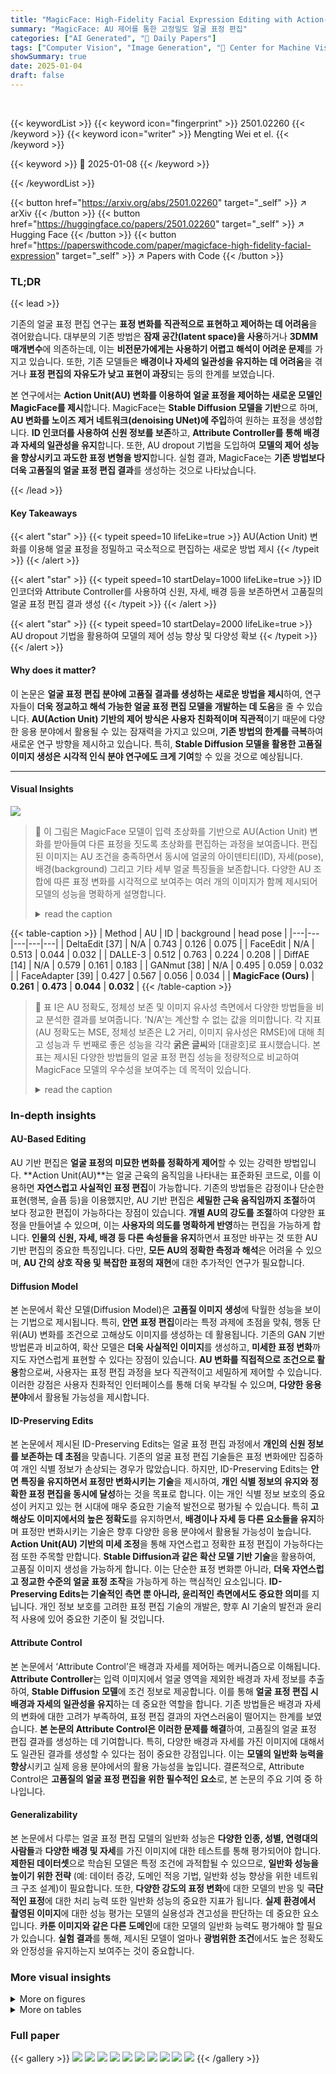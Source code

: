 ```yaml
---
title: "MagicFace: High-Fidelity Facial Expression Editing with Action-Unit Control"
summary: "MagicFace: AU 제어를 통한 고정밀도 얼굴 표정 편집"
categories: ["AI Generated", "🤗 Daily Papers"]
tags: ["Computer Vision", "Image Generation", "🏢 Center for Machine Vision and Signal Analysis, Faculty of Information Technology and Electrical Engineering, University of Oulu",]
showSummary: true
date: 2025-01-04
draft: false
---
```


<br>

{{< keywordList >}}
{{< keyword icon="fingerprint" >}} 2501.02260 {{< /keyword >}}
{{< keyword icon="writer" >}} Mengting Wei et el. {{< /keyword >}}
 
{{< keyword >}} 🤗 2025-01-08 {{< /keyword >}}
 
{{< /keywordList >}}

{{< button href="https://arxiv.org/abs/2501.02260" target="_self" >}}
↗ arXiv
{{< /button >}}
{{< button href="https://huggingface.co/papers/2501.02260" target="_self" >}}
↗ Hugging Face
{{< /button >}}
{{< button href="https://paperswithcode.com/paper/magicface-high-fidelity-facial-expression" target="_self" >}}
↗ Papers with Code
{{< /button >}}




### TL;DR


{{< lead >}}

기존의 얼굴 표정 편집 연구는 **표정 변화를 직관적으로 표현하고 제어하는 데 어려움**을 겪어왔습니다. 대부분의 기존 방법은 **잠재 공간(latent space)을 사용**하거나 **3DMM 매개변수**에 의존하는데, 이는 **비전문가에게는 사용하기 어렵고 해석이 어려운 문제**를 가지고 있습니다. 또한, 기존 모델들은 **배경이나 자세의 일관성을 유지하는 데 어려움**을 겪거나 **표정 편집의 자유도가 낮고 표현이 과장**되는 등의 한계를 보였습니다.



본 연구에서는 **Action Unit(AU) 변화를 이용하여 얼굴 표정을 제어하는 새로운 모델인 MagicFace를 제시**합니다.  MagicFace는 **Stable Diffusion 모델을 기반**으로 하며, **AU 변화를 노이즈 제거 네트워크(denoising UNet)에 주입**하여 원하는 표정을 생성합니다.  **ID 인코더를 사용하여 신원 정보를 보존**하고, **Attribute Controller를 통해 배경과 자세의 일관성을 유지**합니다. 또한, AU dropout 기법을 도입하여 **모델의 제어 성능을 향상시키고 과도한 표정 변형을 방지**합니다. 실험 결과, MagicFace는 **기존 방법보다 더욱 고품질의 얼굴 표정 편집 결과**를 생성하는 것으로 나타났습니다.

{{< /lead >}}


#### Key Takeaways

{{< alert "star" >}}
{{< typeit speed=10 lifeLike=true >}} AU(Action Unit) 변화를 이용해 얼굴 표정을 정밀하고 국소적으로 편집하는 새로운 방법 제시 {{< /typeit >}}
{{< /alert >}}

{{< alert "star" >}}
{{< typeit speed=10 startDelay=1000 lifeLike=true >}} ID 인코더와 Attribute Controller를 사용하여 신원, 자세, 배경 등을 보존하면서 고품질의 얼굴 표정 편집 결과 생성 {{< /typeit >}}
{{< /alert >}}

{{< alert "star" >}}
{{< typeit speed=10 startDelay=2000 lifeLike=true >}} AU dropout 기법을 활용하여 모델의 제어 성능 향상 및 다양성 확보 {{< /typeit >}}
{{< /alert >}}

#### Why does it matter?
이 논문은 **얼굴 표정 편집 분야에 고품질 결과를 생성하는 새로운 방법을 제시**하여, 연구자들이 **더욱 정교하고 해석 가능한 얼굴 표정 편집 모델을 개발하는 데 도움**을 줄 수 있습니다.  **AU(Action Unit) 기반의 제어 방식은 사용자 친화적이며 직관적**이기 때문에 다양한 응용 분야에서 활용될 수 있는 잠재력을 가지고 있으며, **기존 방법의 한계를 극복**하여 새로운 연구 방향을 제시하고 있습니다. 특히, **Stable Diffusion 모델을 활용한 고품질 이미지 생성은 시각적 인식 분야 연구에도 크게 기여**할 수 있을 것으로 예상됩니다.

------
#### Visual Insights



![](https://arxiv.org/html/2501.02260/x1.png)

> 🔼 이 그림은 MagicFace 모델이 입력 초상화를 기반으로 AU(Action Unit) 변화를 받아들여 다른 표정을 짓도록 초상화를 편집하는 과정을 보여줍니다.  편집된 이미지는 AU 조건을 충족하면서 동시에 얼굴의 아이덴티티(ID), 자세(pose), 배경(background) 그리고 기타 세부 얼굴 특징들을 보존합니다.  다양한 AU 조합에 따른 표정 변화를 시각적으로 보여주는 여러 개의 이미지가 함께 제시되어 모델의 성능을 명확하게 설명합니다.
> <details>
> <summary>read the caption</summary>
> Figure 1: MagicFace takes in the AU changes based on the input portrait and edit the portrait to exhibit different expressions. The edited image respects the AU condition and preserve identity, pose, background as well as other facial details.
> </details>





{{< table-caption >}}
| Method | AU | ID | background | head pose | 
|---|---|---|---|---| 
| DeltaEdit [37] | N/A | 0.743 | 0.126 | 0.075 | 
| FaceEdit | N/A | 0.513 | 0.044 | 0.032 | 
| DALLE-3 | 0.512 | 0.763 | 0.224 | 0.208 | 
| DiffAE [14] | N/A | 0.579 | 0.161 | 0.183 | 
| GANmut [38] | N/A | 0.495 | 0.059 | 0.032 | 
| FaceAdapter [39] | 0.427 | 0.567 | 0.056 | 0.034 | 
| **MagicFace (Ours)** | **0.261** | **0.473** | **0.044** | **0.032** | {{< /table-caption >}}

> 🔼 표 I은 AU 정확도, 정체성 보존 및 이미지 유사성 측면에서 다양한 방법들을 비교 분석한 결과를 보여줍니다.  'N/A'는 계산할 수 없는 값을 의미합니다.  각 지표(AU 정확도는 MSE, 정체성 보존은 L2 거리, 이미지 유사성은 RMSE)에 대해 최고 성능과 두 번째로 좋은 성능을 각각 **굵은 글씨**와 [대괄호]로 표시했습니다.  본 표는 제시된 다양한 방법들의 얼굴 표정 편집 성능을 정량적으로 비교하여 MagicFace 모델의 우수성을 보여주는 데 목적이 있습니다.
> <details>
> <summary>read the caption</summary>
> TABLE I: Comparison of methods in terms of AU accuracy, identity preservation and image similarity. N/A denotes incomputable. The best and second best results are reported in bold and [square brackets], respectively.
> </details>





### In-depth insights


#### AU-Based Editing
AU 기반 편집은 **얼굴 표정의 미묘한 변화를 정확하게 제어**할 수 있는 강력한 방법입니다.  **Action Unit(AU)**는 얼굴 근육의 움직임을 나타내는 표준화된 코드로, 이를 이용하면 **자연스럽고 사실적인 표정 편집**이 가능합니다. 기존의 방법들은 감정이나 단순한 표현(행복, 슬픔 등)을 이용했지만, AU 기반 편집은 **세밀한 근육 움직임까지 조절**하여 보다 정교한 편집이 가능하다는 장점이 있습니다.  **개별 AU의 강도를 조절**하여 다양한 표정을 만들어낼 수 있으며, 이는 **사용자의 의도를 명확하게 반영**하는 편집을 가능하게 합니다. **인물의 신원, 자세, 배경 등 다른 속성들을 유지**하면서 표정만 바꾸는 것 또한 AU 기반 편집의 중요한 특징입니다. 다만, **모든 AU의 정확한 측정과 해석**은 어려울 수 있으며, **AU 간의 상호 작용 및 복잡한 표정의 재현**에 대한 추가적인 연구가 필요합니다.

#### Diffusion Model
본 논문에서 확산 모델(Diffusion Model)은 **고품질 이미지 생성**에 탁월한 성능을 보이는 기법으로 제시됩니다. 특히, **안면 표정 편집**이라는 특정 과제에 초점을 맞춰, 행동 단위(AU) 변화를 조건으로 고해상도 이미지를 생성하는 데 활용됩니다.  기존의 GAN 기반 방법론과 비교하여, 확산 모델은 **더욱 사실적인 이미지**를 생성하고, **미세한 표정 변화**까지도 자연스럽게 표현할 수 있다는 장점이 있습니다.  **AU 변화를 직접적으로 조건으로 활용**함으로써, 사용자는 표정 편집 과정을 보다 직관적이고 세밀하게 제어할 수 있습니다.  이러한 강점은 사용자 친화적인 인터페이스를 통해 더욱 부각될 수 있으며, **다양한 응용 분야**에서 활용될 가능성을 제시합니다.

#### ID-Preserving Edits
본 논문에서 제시된 ID-Preserving Edits는 얼굴 표정 편집 과정에서 **개인의 신원 정보를 보존하는 데 초점**을 맞춥니다. 기존의 얼굴 표정 편집 기술들은 표정 변화에만 집중하여 개인 식별 정보가 손상되는 경우가 많았습니다. 하지만, ID-Preserving Edits는 **안면 특징을 유지하면서 표정만 변화시키는 기술**을 제시하여, **개인 식별 정보의 유지와 정확한 표정 편집을 동시에 달성**하는 것을 목표로 합니다. 이는 개인 식별 정보 보호의 중요성이 커지고 있는 현 시대에 매우 중요한 기술적 발전으로 평가될 수 있습니다.  특히 **고해상도 이미지에서의 높은 정확도**를 유지하면서, **배경이나 자세 등 다른 요소들을 유지**하며 표정만 변화시키는 기술은 향후 다양한 응용 분야에서 활용될 가능성이 높습니다.  **Action Unit(AU) 기반의 미세 조정**을 통해 자연스럽고 정확한 표정 편집이 가능하다는 점 또한 주목할 만합니다.  **Stable Diffusion과 같은 확산 모델 기반 기술**을 활용하여, 고품질 이미지 생성을 가능하게 합니다. 이는 단순한 표정 변화뿐 아니라, **더욱 자연스럽고 정교한 수준의 얼굴 표정 조작**을 가능하게 하는 핵심적인 요소입니다.  **ID-Preserving Edits는 기술적인 측면 뿐 아니라, 윤리적인 측면에서도 중요한 의미**를 지닙니다.  개인 정보 보호를 고려한 표정 편집 기술의 개발은, 향후 AI 기술의 발전과 윤리적 사용에 있어 중요한 기준이 될 것입니다.

#### Attribute Control
본 논문에서 ‘Attribute Control’은 배경과 자세를 제어하는 메커니즘으로 이해됩니다. **Attribute Controller**는 입력 이미지에서 얼굴 영역을 제외한 배경과 자세 정보를 추출하여, **Stable Diffusion 모델**에 조건 정보로 제공합니다. 이를 통해 **얼굴 표정 편집 시 배경과 자세의 일관성을 유지**하는 데 중요한 역할을 합니다.  기존 방법들은 배경과 자세의 변화에 대한 고려가 부족하여, 표정 편집 결과의 자연스러움이 떨어지는 한계를 보였습니다.  **본 논문의 Attribute Control은 이러한 문제를 해결**하여, 고품질의 얼굴 표정 편집 결과를 생성하는 데 기여합니다. 특히, 다양한 배경과 자세를 가진 이미지에 대해서도 일관된 결과를 생성할 수 있다는 점이 중요한 강점입니다.  이는 **모델의 일반화 능력을 향상**시키고 실제 응용 분야에서의 활용 가능성을 높입니다.  결론적으로,  Attribute Control은 **고품질의 얼굴 표정 편집을 위한 필수적인 요소**로, 본 논문의 주요 기여 중 하나입니다.

#### Generalizability
본 논문에서 다루는 얼굴 표정 편집 모델의 일반화 성능은 **다양한 인종, 성별, 연령대의 사람들**과 **다양한 배경 및 자세**를 가진 이미지에 대한 테스트를 통해 평가되어야 합니다.  **제한된 데이터셋**으로 학습된 모델은 특정 조건에 과적합될 수 있으므로, **일반화 성능을 높이기 위한 전략** (예: 데이터 증강, 도메인 적응 기법, 일반화 성능 향상을 위한 네트워크 구조 설계)이 필요합니다.  또한, **다양한 강도의 표정 변화**에 대한 모델의 반응 및 **극단적인 표정**에 대한 처리 능력 또한 일반화 성능의 중요한 지표가 됩니다.  **실제 환경에서 촬영된 이미지**에 대한 성능 평가는 모델의 실용성과 견고성을 판단하는 데 중요한 요소입니다.  **카툰 이미지와 같은 다른 도메인**에 대한 모델의 일반화 능력도 평가해야 할 필요가 있습니다.  **실험 결과**를 통해, 제시된 모델이 얼마나 **광범위한 조건**에서도 높은 정확도와 안정성을 유지하는지 보여주는 것이 중요합니다.


### More visual insights

<details>
<summary>More on figures
</summary>


![](https://arxiv.org/html/2501.02260/x2.png)

> 🔼 그림 2는 다양한 얼굴 움직임 단위(AU)와 해당 강도를 보여줍니다. 자주 사용되는 AU의 일부만 표시되어 있으며, AU에 대한 자세한 설명은 [15]를 참조하십시오. 이 그림은 얼굴 표정을 구성하는 기본적인 근육 움직임을 나타내는 AU를 시각적으로 보여주는 것을 목표로 합니다. 각 AU는 강도 수준(예: A에서 E까지)을 가지며, 이는 표정의 강도를 나타냅니다. 그림은 각 AU에 해당하는 얼굴 영역과 강도 수준 간의 관계를 보여주는 다양한 얼굴 표정을 보여줍니다.
> <details>
> <summary>read the caption</summary>
> Figure 2: A display showcasing various action units and their corresponding intensity scales. Only a set of commonly used AUs are displayed here. For a complete collection of AUs with descriptions see [15].
> </details>



![](https://arxiv.org/html/2501.02260/x3.png)

> 🔼  그림 3은 MagicFace의 개요를 보여줍니다. 훈련 중에는 동일한 신원이지만 자세, 배경, 표현이 다른 두 이미지 쌍이 각각 신원 이미지와 대상 이미지로 사용됩니다. AU 변화량은 추정기로 계산된 다음 AU 조건으로 노이즈 제거 UNet으로 전송됩니다. 대상의 자세와 배경은 독립적인 이미지 조건으로 구문 분석되어 속성 제어기를 통해 처리된 후 노이즈 제거 UNet으로 입력됩니다. ID 인코더는 대상 AU를 편집할 인코딩된 신원 이미지를 받아들이며, 여기서 각 변압기 블록의 특징이 자기 주의를 통해 노이즈 제거 UNet의 해당 특징과 병합됩니다. 추론 중에는 조건부 이미지가 신원 이미지에서 구문 분석됩니다.
> <details>
> <summary>read the caption</summary>
> Figure 3: Overview of MagicFace. During training, a pair of images with the same identity but different pose, background as well as expressions is used respectively as the identity image and the target. AU variations are computed by an estimator and then sent into the denoising UNet as AU condition. Pose and background of the target is parsed into an image condition independently, dealed with an Attribute Controller and then inputted to the denoising UNet. ID encoder takes in the encoded identity image to edit for target AUs, where features in each transformer blocks are merged into the corresponding ones of the denoising UNet via self-attention. During inference, the conditional image will be parsed from the identity image.
> </details>



![](https://arxiv.org/html/2501.02260/x4.png)

> 🔼 그림 4는 다양한 얼굴 표정 편집 방법들의 질적 비교를 보여줍니다. 기존 방법들은 얼굴의 신원, 자세 또는 배경을 유지하는 데 어려움을 겪고, 생성된 표현의 강도를 지속적으로 제어할 수 없다는 단점을 보입니다. 반면에 본 논문에서 제안하는 방법은 세부적인 특징을 탁월하게 유지하면서 표현 강도에 대한 유연하고 세밀한 제어를 허용합니다. 더 자세한 내용을 확인하려면 그림을 확대하여 관찰하십시오.
> <details>
> <summary>read the caption</summary>
> Figure 4: Qualitative comparison for facial expression editing. Other methods exhibit shortcomings in preserving the identity, pose or background, and they are unable to support continuous control over the intensity of generated expressions, whereas our method excels in maintaining exceptional detail features and meanwhile allows flexible, fine-grained control to the expression intensity. Please zoom in for more detailed observation.
> </details>



![](https://arxiv.org/html/2501.02260/x5.png)

> 🔼 그림 5는 실험실 환경에서 수집된 데이터셋으로 학습된 모델이 실제 자연스러운 환경에서 촬영된 이미지에 일반화되지 못함을 보여줍니다. 1행은 실험실 환경에서 촬영된 이미지이고, 2행은 일반적인 환경에서 촬영된 이미지입니다.  실험실 이미지로 학습된 모델은 실험실 이미지에는 잘 작동하지만, 다양한 배경, 조명, 자세 등을 포함한 실제 세계 이미지에는 제대로 작동하지 못하는 것을 보여줍니다. 이는 모델의 일반화 능력이 제한적임을 시사합니다.
> <details>
> <summary>read the caption</summary>
> Figure 5: Results of using laboratory dataset for training. In lab setting, the model cannot generalize to image from natural settings (the second row).
> </details>



![](https://arxiv.org/html/2501.02260/x6.png)

> 🔼 그림 6은 제안된 모델의 아키텍처에 대한 ablation study 결과를 보여줍니다.  다양한 모델 구조(ControlNet, ControlNet+Attribute Controller, Conv ID, CLIP ID)를 사용하여 얼굴 표정 편집 성능을 비교 분석하고 있습니다.  각 모델 아키텍처 별로 생성된 이미지들을 통해 ID 보존, 배경 유지, 포즈 유지, AU 정확도 등의 측면에서 차이를 시각적으로 확인할 수 있습니다. 자세한 차이점을 확인하려면 이미지를 확대하여 보는 것을 권장합니다.
> <details>
> <summary>read the caption</summary>
> Figure 6: Ablation study for different model architectures. Zoom in to view facial details.
> </details>



![](https://arxiv.org/html/2501.02260/x7.png)

> 🔼 그림 7은 모델의 범용성을 보여주는 추가 실험 결과입니다. 훈련 데이터셋에는 없는 과장된 표정과 만화 캐릭터 이미지를 사용하여 실험하였습니다. 일부 AU 값은 0에서 5 사이의 기존 범위를 벗어나기도 합니다. 왼쪽 열은 실제 인물 사진에 과장된 표정을 적용한 결과를, 오른쪽 열은 만화 캐릭터 이미지에 표정을 적용한 결과를 보여줍니다. 이를 통해 MagicFace 모델이 다양한 스타일의 이미지에도 적용 가능함을 확인할 수 있습니다.
> <details>
> <summary>read the caption</summary>
> Figure 7: Demonstration of out-of-domain testing for extreme expressions as well as unseen styles. Some AUs are out of the range [0, 5]. The left column displays the editing results of real person photos with extreme expressions and the right column displays that of the cartoon characters.
> </details>



![](https://arxiv.org/html/2501.02260/x8.png)

> 🔼 그림 8은 AU dropout 적용 여부와 안내 스케일 α의 값을 다르게 하여 학습된 MagicFace가 편집한 이미지의 질적 비교를 보여줍니다. 편집할 AU 변화는 AU4[-6]입니다. 세부 사항을 확인하려면 확대하여 보세요. 그림은 AU dropout을 사용하지 않고 학습된 모델과 AU dropout을 사용하여 학습된 모델의 결과를 보여줍니다. AU dropout을 사용하여 학습된 모델의 경우, 안내 스케일 α의 값이 증가함에 따라 AU4의 반대 변화(눈썹이 위로 올라감)가 점점 더 두드러집니다. 하지만 α≥4.5인 경우, 색상 왜곡이 나타나고 α≥5.0인 경우에는 더욱 두드러지게 나타납니다. 이는 AU dropout의 효과와 안내 스케일 α의 최적 값(1.5~3.5)을 보여주는 실험 결과입니다.
> <details>
> <summary>read the caption</summary>
> Figure 8: Qualitative comparison of images edited by MagicFace trained without/with AU dropout and using different values of the guidance scale α𝛼\alphaitalic_α. The AU variation to edit is AU4[-6]. Please zoom in for more details.
> </details>



![](https://arxiv.org/html/2501.02260/x9.png)

> 🔼 그림 9는 잡음 제거 U-Net의 자기 주의 매핑(첫 번째 행)과 교차 주의 매핑(두 번째 행)을 시각화한 것입니다. 자세한 내용을 확인하려면 확대하여 보세요. 이 그림은 잡음 제거 U-Net 내부의 주의 메커니즘이 어떻게 작동하는지 보여줍니다.  특히, 자기 주의 매핑은 모델이 입력 이미지의 특징을 어떻게 포착하고 처리하는지 보여주며, 교차 주의 매핑은 모델이 AU 변화(Action Unit variations)와 같은 조건 정보를 어떻게 활용하여 이미지 생성을 제어하는지를 보여줍니다.  시간이 지남에 따라 주의가 배경에서 얼굴로, 특히 AU 변화와 관련된 영역으로 이동하는 것을 볼 수 있습니다.
> <details>
> <summary>read the caption</summary>
> Figure 9: Visualization of self-attention maps (lst row) and cross-attention maps (2nd row) from the denoising UNet. Please zoom in to observe more details.
> </details>



</details>




<details>
<summary>More on tables
</summary>


{{< table-caption >}}
| AU | ID | background | head pose | 
|---|---|---|---| 
| MSE (<math alttext="\downarrow" class="ltx_Math" display="inline" id="S4.T2.1.1.1.m1.1"><semantics id="S4.T2.1.1.1.m1.1a"><mo id="S4.T2.1.1.1.m1.1.1" stretchy="false" xref="S4.T2.1.1.1.m1.1.1.cmml">↓</mo><annotation-xml encoding="MathML-Content" id="S4.T2.1.1.1.m1.1b"><ci id="S4.T2.1.1.1.m1.1.1.cmml" xref="S4.T2.1.1.1.m1.1.1">↓</ci></annotation-xml><annotation encoding="application/x-tex" id="S4.T2.1.1.1.m1.1c">\downarrow</annotation><annotation encoding="application/x-llamapun" id="S4.T2.1.1.1.m1.1d">↓</annotation></semantics></math>) | L2 (<math alttext="\downarrow" class="ltx_Math" display="inline" id="S4.T2.2.2.2.m1.1"><semantics id="S4.T2.2.2.2.m1.1a"><mo id="S4.T2.2.2.2.m1.1.1" stretchy="false" xref="S4.T2.2.2.2.m1.1.1.cmml">↓</mo><annotation-xml encoding="MathML-Content" id="S4.T2.2.2.2.m1.1b"><ci id="S4.T2.2.2.2.m1.1.1.cmml" xref="S4.T2.2.2.2.m1.1.1">↓</ci></annotation-xml><annotation encoding="application/x-tex" id="S4.T2.2.2.2.m1.1c">\downarrow</annotation><annotation encoding="application/x-llamapun" id="S4.T2.2.2.2.m1.1d">↓</annotation></semantics></math>) | RMSE (<math alttext="\downarrow" class="ltx_Math" display="inline" id="S4.T2.3.3.3.m1.1"><semantics id="S4.T2.3.3.3.m1.1a"><mo id="S4.T2.3.3.3.m1.1.1" stretchy="false" xref="S4.T2.3.3.3.m1.1.1.cmml">↓</mo><annotation-xml encoding="MathML-Content" id="S4.T2.3.3.3.m1.1b"><ci id="S4.T2.3.3.3.m1.1.1.cmml" xref="S4.T2.3.3.3.m1.1.1">↓</ci></annotation-xml><annotation encoding="application/x-tex" id="S4.T2.3.3.3.m1.1c">\downarrow</annotation><annotation encoding="application/x-llamapun" id="S4.T2.3.3.3.m1.1d">↓</annotation></semantics></math>) | RMSE (<math alttext="\downarrow" class="ltx_Math" display="inline" id="S4.T2.4.4.4.m1.1"><semantics id="S4.T2.4.4.4.m1.1a"><mo id="S4.T2.4.4.4.m1.1.1" stretchy="false" xref="S4.T2.4.4.4.m1.1.1.cmml">↓</mo><annotation-xml encoding="MathML-Content" id="S4.T2.4.4.4.m1.1b"><ci id="S4.T2.4.4.4.m1.1.1.cmml" xref="S4.T2.4.4.4.m1.1.1">↓</ci></annotation-xml><annotation encoding="application/x-tex" id="S4.T2.4.4.4.m1.1c">\downarrow</annotation><annotation encoding="application/x-llamapun" id="S4.T2.4.4.4.m1.1d">↓</annotation></semantics></math>) | 
|---|---|---|---| 
| ControlNet | 0.725 | 0.664 | 0.164 | **0.032** | 
| Cont. All | 0.673 | 0.610 | 0.130 | [0.033] | 
| Conv ID. | 0.462 | 0.574 | [0.070] | [0.033] | 
| CLIP ID. | [0.406] | [0.543] | 0.073 | **0.032** | 
| Ours | **0.261** | **0.473** | **0.044** | **0.032** |{{< /table-caption >}}
> 🔼 표 II는 모델 아키텍처에 대한 ablation study 결과를 보여줍니다.  ControlNet, ControlNet+Attribute Controller, Conv ID Encoder, CLIP ID Encoder 네 가지 모델 아키텍처를 비교하여 AU 정확도, ID 보존, 배경 보존, 자세 보존 측면에서 성능을 평가합니다. 가장 좋은 결과는 굵게 표시하고, 두 번째로 좋은 결과는 대괄호로 표시했습니다.  이 표를 통해 제안된 MagicFace 모델의 설계 선택이 성능에 미치는 영향을 분석하고 최적의 아키텍처를 확인하는 데 도움이 됩니다.
> <details>
> <summary>read the caption</summary>
> TABLE II: Ablation study on model architecture. The best and second best results are reported in bold and [square brackets], respectively.
> </details>

{{< table-caption >}}
| | **AU** | **ID** | **background** | **headpose** |
|---|---|---|---|---|
| **MSE** (↓) | **L2** (↓) | **RMSE** (↓) | **RMSE** (↓) |  |
| MLP+Conv | **0.204** | 0.501 | [0.044] | **0.032** |
| ZeroAppend+Time | 0.282 | [0.495] | 0.054 | **0.032** |
| Linear+Time (Ours) | [0.261] | **0.473** | **0.044** | **0.032** |{{< /table-caption >}}
> 🔼 표 III은 AU 인코더에 대한 ablation study 결과를 보여줍니다.  세 가지 AU 인코더 방법(MLP+Conv, ZeroAppend+Time, Linear+Time)을 비교하여 AU 정확도(MSE), ID 보존(L2), 배경 보존(RMSE), 자세 보존(RMSE) 측면에서 성능을 평가했습니다.  가장 좋은 결과는 굵은 글씨체로, 두 번째로 좋은 결과는 대괄호로 표시되어 있습니다.  이 표는 다양한 AU 인코더 아키텍처의 효과를 비교 분석하여 최적의 아키텍처를 선택하는 데 도움을 줍니다.
> <details>
> <summary>read the caption</summary>
> TABLE III: Ablation study on AU encoders. The best and second best results are reported in bold and [square brackets], respectively.
> </details>

{{< table-caption >}}
| AU | Guidance | AU | ID | BG | HP | AU | Guidance | AU | ID | BG | HP |
|---|---|---|---|---|---|---|---|---|---|---|---| 
| **Dropout** | **Scale** | MSE (<span>↓</span>) | L2 (<span>↓</span>) | RMSE (<span>↓</span>) | RMSE (<span>↓</span>) | **Dropout** | **Scale** | MSE (<span>↓</span>) | L2 (<span>↓</span>) | RMSE (<span>↓</span>) | RMSE (<span>↓</span>) |
| ✗ | - | 0.360 | 0.480 | 0.044 | 0.032 | ✓ | 6.5 | 0.293 | 0.527 | 0.050 | 0.032 |
| ✓ | 0.5 | 0.357 | 0.482 | 0.043 | 0.032 | ✓ | 7.5 | 0.298 | 0.516 | 0.046 | 0.034 |
| ✓ | 1.5 | 0.333 | **0.473** | 0.043 | **0.031** | ✓ | 8.5 | 0.305 | 0.520 | 0.046 | 0.032 |
| ✓ | 2.5 | 0.281 | **0.473** | **0.042** | 0.032 | ✓ | 9.5 | 0.309 | 0.504 | 0.052 | **0.031** |
| ✓ | 3.0 | **0.261** | **0.473** | 0.044 | 0.032 | ✓ | 10.5 | 0.315 | 0.519 | 0.055 | 0.032 |
| ✓ | 3.5 | 0.264 | 0.484 | 0.044 | 0.032 | ✓ | 11.5 | 0.323 | 0.523 | 0.052 | 0.034 |
| ✓ | 4.5 | 0.280 | 0.495 | 0.046 | 0.034 | ✓ | 12.5 | 0.331 | 0.533 | 0.057 | 0.032 |
| ✓ | 5.5 | 0.286 | 0.510 | 0.048 | 0.034 | ✓ | 13.5 | 0.350 | 0.536 | 0.055 | 0.033 |{{< /table-caption >}}
> 🔼 표 IV는 AU dropout과 다양한 guidance scale 값에 대한 ablation study 결과를 보여줍니다.  AU dropout을 적용하지 않은 경우와 다양한 guidance scale 값(0.5부터 13.5까지)을 사용했을 때 AU 정확도(MSE), identity 보존(L2), 배경 보존(BG RMSE), 자세 보존(HP RMSE) 지표를 측정했습니다.  가장 좋은 결과와 두 번째로 좋은 결과는 각각 굵은 글씨체와 대괄호로 표시되어 있습니다. 'BG'는 배경을, 'HP'는 머리 자세를 나타냅니다.  표는 AU dropout의 효과와 guidance scale의 최적 값을 확인하기 위한 실험 결과를 제시합니다.
> <details>
> <summary>read the caption</summary>
> TABLE IV: Ablation study of AU dropout and different guidance scale values. The best and second best results are reported in bold and [square brackets], respectively. ”BG” is the abbreviation for ”background” and ”HP” is the abbreviation for ”head pose.” The best results are reported in bold.
> </details>

</details>




### Full paper

{{< gallery >}}
<img src="paper_images/1.png" class="grid-w50 md:grid-w33 xl:grid-w25" />
<img src="paper_images/2.png" class="grid-w50 md:grid-w33 xl:grid-w25" />
<img src="paper_images/3.png" class="grid-w50 md:grid-w33 xl:grid-w25" />
<img src="paper_images/4.png" class="grid-w50 md:grid-w33 xl:grid-w25" />
<img src="paper_images/5.png" class="grid-w50 md:grid-w33 xl:grid-w25" />
<img src="paper_images/6.png" class="grid-w50 md:grid-w33 xl:grid-w25" />
<img src="paper_images/7.png" class="grid-w50 md:grid-w33 xl:grid-w25" />
<img src="paper_images/8.png" class="grid-w50 md:grid-w33 xl:grid-w25" />
<img src="paper_images/9.png" class="grid-w50 md:grid-w33 xl:grid-w25" />
<img src="paper_images/10.png" class="grid-w50 md:grid-w33 xl:grid-w25" />
{{< /gallery >}}